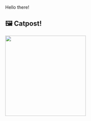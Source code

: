 Hello there!



## 🖼️ Catpost!

<sub>
    <img src="https://cdn2.thecatapi.com/images/sg.jpg" height="256">
</sub>

